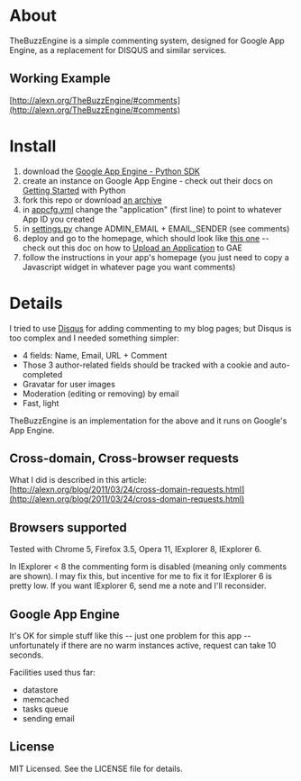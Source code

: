 About
=======

TheBuzzEngine is a simple commenting system, designed for Google App
Engine, as a replacement for DISQUS and similar services.

Working Example
---------------

[http://alexn.org/TheBuzzEngine/#comments](http://alexn.org/TheBuzzEngine/#comments)

Install
=======

1. download the [Google App Engine - Python SDK](http://code.google.com/appengine/downloads.html#Google_App_Engine_SDK_for_Python)
2. create an instance on Google App Engine - check out their docs on [Getting Started](http://code.google.com/appengine/docs/python/gettingstarted) with Python
3. fork this repo or download [an archive](https://github.com/alexandru/TheBuzzEngine/zipball/master)
4. in [appcfg.yml](https://github.com/alexandru/TheBuzzEngine/blob/master/app.yaml) change the "application" (first line) to point to whatever App ID you created
5. in [settings.py](https://github.com/alexandru/TheBuzzEngine/blob/master/buzzengine/settings.py) change ADMIN_EMAIL + EMAIL_SENDER (see comments)
6. deploy and go to the homepage, which should look like [this one](http://thebuzzengine.appspot.com/) -- check out this doc on how to [Upload an Application](http://code.google.com/appengine/docs/python/gettingstarted/uploading.html) to GAE
7. follow the instructions in your app's homepage (you just need to copy a Javascript widget in whatever page you want comments)

Details
=======

I tried to use [Disqus](http://disqus.com) for adding commenting to my
blog pages; but Disqus is too complex and I needed something simpler:

- 4 fields: Name, Email, URL + Comment
- Those 3 author-related fields should be tracked with a cookie and
  auto-completed
- Gravatar for user images
- Moderation (editing or removing) by email
- Fast, light

TheBuzzEngine is an implementation for the above and it runs on
Google's App Engine.

Cross-domain, Cross-browser requests
------------------------------------

What I did is described in this article:
[http://alexn.org/blog/2011/03/24/cross-domain-requests.html](http://alexn.org/blog/2011/03/24/cross-domain-requests.html)

Browsers supported
------------------

Tested with Chrome 5, Firefox 3.5, Opera 11, IExplorer 8, IExplorer 6.

In IExplorer &lt; 8 the commenting form is disabled (meaning only
comments are shown). I may fix this, but incentive for me to fix it
for IExplorer 6 is pretty low. If you want IExplorer 6, send me a note
and I'll reconsider.

Google App Engine
-----------------

It's OK for simple stuff like this -- just one problem for this app --
unfortunately if there are no warm instances active, request can take
10 seconds.

Facilities used thus far:

- datastore
- memcached
- tasks queue
- sending email

License
-------

MIT Licensed. See the LICENSE file for details.

